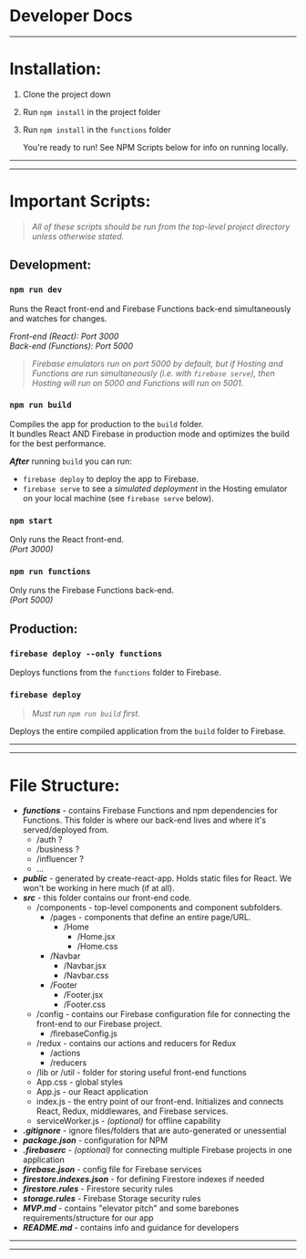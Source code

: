 # Developer Docs
---
# Installation:
  1. Clone the project down
  2. Run `npm install` in the project folder
  3. Run `npm install` in the `functions` folder
    
      You're ready to run! See NPM Scripts below for info on running locally.

---
---

# Important Scripts:
> *All of these scripts should be run from the top-level project directory unless otherwise stated.*

## Development:

### `npm run dev`
  Runs the React front-end and Firebase Functions back-end simultaneously and watches for changes.

  *Front-end (React): Port 3000* <br>
  *Back-end (Functions): Port 5000*

  > *Firebase emulators run on port 5000 by default, *but* if Hosting and Functions are run simultaneously (i.e. with `firebase serve`), then Hosting will run on 5000 and Functions will run on 5001.*

### `npm run build`
  Compiles the app for production to the `build` folder. <br>
  It bundles React AND Firebase in production mode and optimizes the build for the best performance.

  ***After*** running `build` you can run:
  - `firebase deploy` to deploy the app to Firebase.
  - `firebase serve` to see a *simulated deployment* in the Hosting emulator on your local machine (see `firebase serve` below).

  ### `npm start`
  Only runs the React front-end. <br>
  *(Port 3000)*

  ### `npm run functions`
  Only runs the Firebase Functions back-end. <br>
  *(Port 5000)*

## Production:

### `firebase deploy --only functions`

  Deploys functions from the `functions` folder to Firebase.

### `firebase deploy`
> *Must run `npm run build` first.*

  Deploys the entire compiled application from the `build` folder to Firebase.

---
---
# File Structure:

- ***functions*** - contains Firebase Functions and npm dependencies for Functions. This folder is where our back-end lives and where it's served/deployed from.
  - /auth ?
  - /business ?
  - /influencer ?
  - ...
- ***public*** - generated by create-react-app. Holds static files for React. We won't be working in here much (if at all).
- ***src*** - this folder contains our front-end code.
  - /components - top-level components and component subfolders.
    - /pages - components that define an entire page/URL.
      - /Home
        - /Home.jsx
        - /Home.css
    - /Navbar
      - /Navbar.jsx
      - /Navbar.css
    - /Footer
      - /Footer.jsx
      - /Footer.css
  - /config - contains our Firebase configuration file for connecting the front-end to our Firebase project.
    - /firebaseConfig.js
  - /redux - contains our actions and reducers for Redux
    - /actions
    - /reducers
  - /lib or /util - folder for storing useful front-end functions
  - App.css - global styles
  - App.js - our React application
  - index.js - the entry point of our front-end. Initializes and connects React, Redux, middlewares, and Firebase services.
  - serviceWorker.js - *(optional)* for offline capability
- ***.gitignore*** - ignore files/folders that are auto-generated or unessential
- ***package.json*** - configuration for NPM
- ***.firebaserc*** - *(optional)* for connecting multiple Firebase projects in one application
- ***firebase.json*** - config file for Firebase services
- ***firestore.indexes.json*** - for defining Firestore indexes if needed
- ***firestore.rules*** - Firestore security rules
- ***storage.rules*** - Firebase Storage security rules
- ***MVP.md*** - contains "elevator pitch" and some barebones requirements/structure for our app
- ***README.md*** - contains info and guidance for developers

---
---
